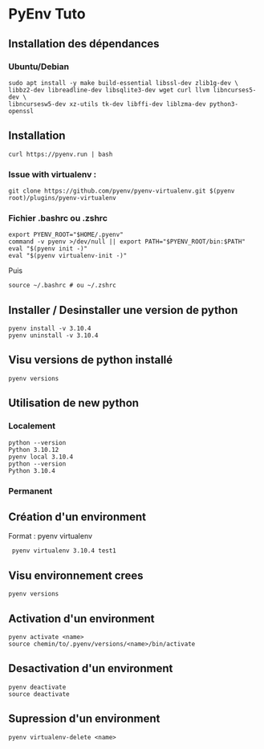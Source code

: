 # PyEnv Tuto

## Installation des dépendances
### Ubuntu/Debian

```
sudo apt install -y make build-essential libssl-dev zlib1g-dev \
libbz2-dev libreadline-dev libsqlite3-dev wget curl llvm libncurses5-dev \
libncursesw5-dev xz-utils tk-dev libffi-dev liblzma-dev python3-openssl 
```

## Installation
```
curl https://pyenv.run | bash
```

### Issue with virtualenv :
```
git clone https://github.com/pyenv/pyenv-virtualenv.git $(pyenv root)/plugins/pyenv-virtualenv
```

### Fichier .bashrc ou .zshrc
```
export PYENV_ROOT="$HOME/.pyenv"
command -v pyenv >/dev/null || export PATH="$PYENV_ROOT/bin:$PATH"
eval "$(pyenv init -)"
eval "$(pyenv virtualenv-init -)"
```
Puis 
```
source ~/.bashrc # ou ~/.zshrc
```

## Installer / Desinstaller une version de python
```
pyenv install -v 3.10.4
pyenv uninstall -v 3.10.4
```

## Visu versions de python installé 
```
pyenv versions
```

## Utilisation de new python 
### Localement
```
python --version
Python 3.10.12
pyenv local 3.10.4
python --version
Python 3.10.4
```
### Permanent

## Création d'un environment 
Format : pyenv virtualenv <version pyhton> <name environnment>
```
 pyenv virtualenv 3.10.4 test1
```

## Visu environnement crees
```
pyenv versions
```

## Activation d'un environment 
```
pyenv activate <name>
source chemin/to/.pyenv/versions/<name>/bin/activate
```

## Desactivation d'un environment 
```
pyenv deactivate
source deactivate
```

## Supression d'un environment 
```
pyenv virtualenv-delete <name>
```


